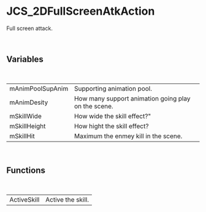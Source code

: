 <div id="content-header">
  <h1>JCS_2DFullScreenAtkAction</h1>
</div>

<p>
  Full screen attack.
</p>


<br/>
<h2>Variables</h2>
<br/>

<table>
  <tr>
    <td>mAnimPoolSupAnim</td>
    <td>Supporting animation pool.</td>
  </tr>
  <tr>
    <td>mAnimDesity</td>
    <td>How many support animation going play on the scene.</td>
  </tr>
  <tr>
    <td>mSkillWide</td>
    <td>How wide the skill effect?"</td>
  </tr>
  <tr>
    <td>mSkillHeight</td>
    <td>How hight the skill effect?</td>
  </tr>
  <tr>
    <td>mSkillHit</td>
    <td>Maximum the enmey kill in the scene.</td>
  </tr>
</table>


<br/>
<h2>Functions</h2>
<br/>

<table>
  <tr>
    <td>ActiveSkill</td>
    <td>Active the skill.</td>
  </tr>
</table>
